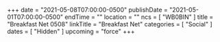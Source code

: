 +++
date = "2021-05-08T07:00:00-0500"
publishDate = "2021-05-01T07:00:00-0500"
endTime = ""
location = ""
ncs = [ "WB0BIN" ]
title = "Breakfast Net 0508"
linkTitle = "Breakfast Net"
categories = [ "Social" ]
dates = [ "Hidden" ]
upcoming = "force"
+++
